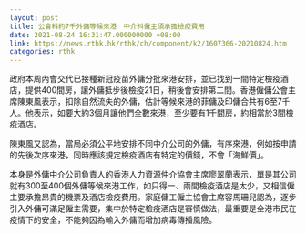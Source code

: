 ```yaml
---
layout: post
title: 公會料約7千外傭等候來港　中介料僱主須承擔檢疫費用
date: 2021-08-24 16:31:47.000000000 +08:00
link: https://news.rthk.hk/rthk/ch/component/k2/1607366-20210824.htm
categories: rthk
---
```


政府本周內會交代已接種新冠疫苗外傭分批來港安排，並已找到一間特定檢疫酒店，提供400間房，讓外傭抵步後檢疫21日，稍後會安排第二間。香港僱傭公會主席陳東風表示，扣除自然流失的外傭，估計等候來港的菲傭及印傭合共有6至7千人。他表示，如要大約3個月讓他們全數來港，至少要有1千間房，約相當於3間檢疫酒店。

陳東風又認為，當局必須公平地安排不同中介公司的外傭，有序來港，例如按申請的先後次序來港，同時應該規定檢疫酒店有特定的價錢，不會「海鮮價」。

本身是外傭中介公司負責人的香港人力資源仲介協會主席廖翠蘭表示，單是其公司就有300至400個外傭等候來港工作，如只得一、兩間檢疫酒店是太少，又相信僱主要承擔昂貴的機票及酒店檢疫費用。家庭傭工僱主協會主席容馬珊兒認為，逐步引入外傭可滿足僱主需要，集中於特定檢疫酒店是審慎做法，最重要是全港市民在疫情下的安全，不能夠因為輸入外傭而增加病毒傳播風險。
